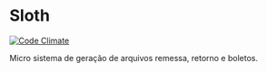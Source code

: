 Sloth
=====

[![Code Climate](https://codeclimate.com/github/StefanYohansson/sloth/badges/gpa.svg)](https://codeclimate.com/github/StefanYohansson/sloth)

Micro sistema de geração de arquivos remessa, retorno e boletos.

